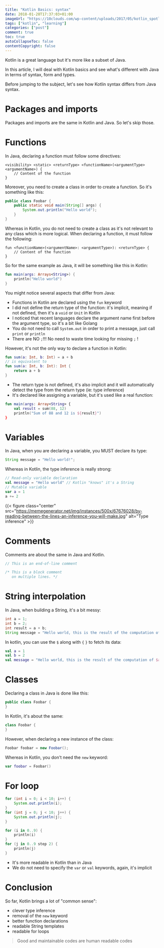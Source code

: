 ```yaml
---
title: "Kotlin Basics: syntax"
date: 2018-01-28T17:37:03+01:00
imageUrl: "https://10clouds.com/wp-content/uploads/2017/05/kotlin_spotlight@2x.png"
tags: ["kotlin", "learning"]
categories: ["post"]
comment: true
toc: true
autoCollapseToc: false
contentCopyright: false
---
```


Kotlin is a great language but it's more like a subset of Java.

In this article, I will deal with Kotlin basics and see what's different with Java in terms of syntax, form and types.

<!--more-->

Before jumping to the subject, let's see how Kotlin syntax differs from Java syntax.

# Packages and imports

Packages and imports are the same in Kotlin and Java. So let's skip those.

# Functions

In Java, declaring a function must follow some directives:

```text
<visibility> <static> <returnType> <functionName>(<argumentType> <argumentName>) {
    // Content of the function
}
```

Moreover, you need to create a class in order to create a function. So it's something like this:

```java
public class Foobar {
    public static void main(String[] args) {
        System.out.println("Hello world");
    }
}
```

Whereas in Kotlin, you do not need to create a class as it's not relevant to any class which is more logical.
When declaring a function, it must follow the following:

```text
fun <functionName>(<argumentName>: <argumentType>): <returnType> {
    // Content of the function
}
```

So for the same example as Java, it will be something like this in Kotlin:

```kotlin
fun main(args: Arrays<String>) {
    println("Hello world")
}
```

You might notice several aspects that differ from Java:

- Functions in Kotlin are declared using the `fun` keyword
- I did not define the return type of the function: it's implicit, meaning if not defined, then it's a `void` or `Unit` in Kotlin
- I noticed that recent languages declare the argument name first before the argument type, so it's a bit like Golang
- You do not need to call `System.out` in order to print a message, just call `print` or `println`
- There are NO `;`!!! No need to waste time looking for missing `;` !

However, it's not the only way to declare a function in Kotlin:

```kotlin
fun sum(a: Int, b: Int) = a + b
// is equivalent to
fun sum(a: Int, b: Int): Int {
    return a + b
}
```

- The return type is not defined, it's also implicit and it will automatically detect the type from the return type (ie: type inference)
- It's declared like assigning a variable, but it's used like a real function:

```kotlin
fun main(args: Array<String> {
    val result = sum(88, 12)
    println("Sum of 88 and 12 is ${result}")
}
```

# Variables

In Java, when you are declaring a variable, you MUST declare its type:

```java
String message = "Hello world!";
```

Whereas in Kotlin, the type inference is really strong:

```kotlin
// Read-only variable declaration
val message = "Hello world" // Kotlin "knows" it's a String
// Mutable variable
var a = 1
a += 2
```

{{< figure class="center" src="https://memegenerator.net/img/instances/500x/67676028/by-reading-between-the-lines-an-inference-you-will-make.jpg" alt="Type inference" >}}

# Comments

Comments are about the same in Java and Kotlin.

```kotlin
// This is an end-of-line comment

/* This is a block comment
   on multiple lines. */
```

# String interpolation

In Java, when building a String, it's a bit messy:

```java
int a = 1;
int b = 2;
int result = a + b;
String message = "Hello world, this is the result of the computation of " + a + " and " + b + " which gives " + result;
```

In kotlin, you can use the `$` along with `{` `}` to fetch its data:

```kotlin
val a = 1
val b = 2
val message = "Hello world, this is the result of the computation of $a and $b which gives ${a + b}"
```

# Classes

Declaring a class in Java is done like this:

```java
public class Foobar {
}
```

In Kotlin, it's about the same:

```kotlin
class Foobar {
}
```

However, when declaring a new instance of the class:

```java
Foobar foobar = new Foobar();
```

Whereas in Kotlin, you don't need the `new` keyword:

```kotlin
var foobar = Foobar()
```

# For loop

```java
for (int i = 0; i < 10; i++) {
    System.out.println(i);
}
for (int j = 0; j < 10; j++) {
    System.out.println(j);
}
```

```kotlin
for (i in 0..9) {
    println(i)
}
for (j in 0..9 step 2) {
    println(j)
}
```

- It's more readable in Kotlin than in Java
- We do not need to specify the `var` or `val` keywords, again, it's implicit

# Conclusion

So far, Kotlin brings a lot of "common sense":

- clever type inference
- removal of the `new` keyword
- better function declarations
- readable String templates
- readable for loops

> Good and maintainable codes are human readable codes
